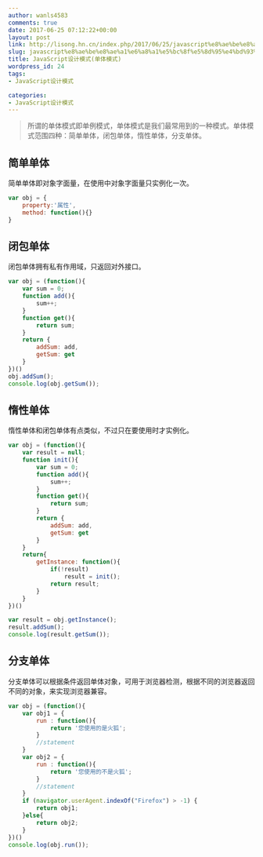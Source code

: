```yaml
---
author: wanls4583
comments: true
date: 2017-06-25 07:12:22+00:00
layout: post
link: http://lisong.hn.cn/index.php/2017/06/25/javascript%e8%ae%be%e8%ae%a1%e6%a8%a1%e5%bc%8f%e5%8d%95%e4%bd%93%e6%a8%a1%e5%bc%8f/
slug: javascript%e8%ae%be%e8%ae%a1%e6%a8%a1%e5%bc%8f%e5%8d%95%e4%bd%93%e6%a8%a1%e5%bc%8f
title: JavaScript设计模式(单体模式)
wordpress_id: 24
tags:
- JavaScript设计模式

categories:
- JavaScript设计模式
---
```


>所谓的单体模式即单例模式，单体模式是我们最常用到的一种模式。单体模式范围四种：简单单体，闭包单体，惰性单体，分支单体。

## 简单单体

简单单体即对象字面量，在使用中对象字面量只实例化一次。

```javascript
var obj = {
	property:'属性',
	method: function(){}
}
```

## 闭包单体

闭包单体拥有私有作用域，只返回对外接口。

```javascript
var obj = (function(){
	var sum = 0;
	function add(){
		sum++;
	}
	function get(){
		return sum;
	}
	return {
		addSum: add,
		getSum: get
	}
})()
obj.addSum();
console.log(obj.getSum());
```

## 惰性单体

惰性单体和闭包单体有点类似，不过只在要使用时才实例化。

```javascript
var obj = (function(){
	var result = null;
	function init(){
		var sum = 0;
		function add(){
			sum++;
		}
		function get(){
			return sum;
		}
		return {
			addSum: add,
			getSum: get
		}
	}
	return{
		getInstance: function(){
			if(!result)
				result = init();
			return result;
		}
	}
})()

var result = obj.getInstance();
result.addSum();
console.log(result.getSum());
```

## 分支单体

分支单体可以根据条件返回单体对象，可用于浏览器检测，根据不同的浏览器返回不同的对象，来实现浏览器兼容。

```javascript
var obj = (function(){
	var obj1 = {
		run : function(){
			return '您使用的是火狐';
		}
		//statement
	}
	var obj2 = {
		run : function(){
			return '您使用的不是火狐';
		}
		//statement
	}
    if (navigator.userAgent.indexOf("Firefox") > -1) {
        return obj1;
    }else{
    	return obj2;
    }
})()
console.log(obj.run());
```






